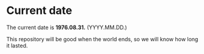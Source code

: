 # Current date

The current date is **1976.08.31.** (YYYY.MM.DD.)

This repository will be good when the world ends, so we will know how long it lasted.